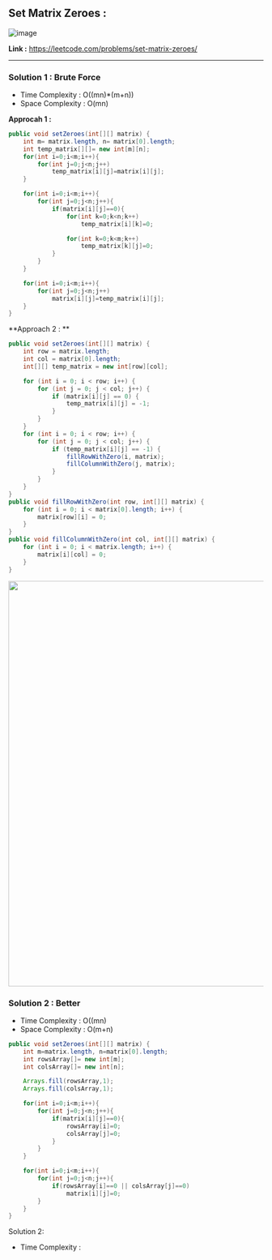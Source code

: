 ## Set Matrix Zeroes : 

![image](https://user-images.githubusercontent.com/23376002/213911296-a9b62567-11a0-4d6c-bc75-2080a2487285.png)


**Link :** https://leetcode.com/problems/set-matrix-zeroes/

-----------------------------------------------------------------------------------------------------------------------------------------------------


### Solution 1 : Brute Force

- Time Complexity : O((mn)*(m+n))
- Space Complexity : O(mn)

**Approcah 1 :**


```java
public void setZeroes(int[][] matrix) {
    int m= matrix.length, n= matrix[0].length;
    int temp_matrix[][]= new int[m][n];
    for(int i=0;i<m;i++){
        for(int j=0;j<n;j++)
            temp_matrix[i][j]=matrix[i][j];
    }

    for(int i=0;i<m;i++){
        for(int j=0;j<n;j++){
            if(matrix[i][j]==0){
                for(int k=0;k<n;k++)
                    temp_matrix[i][k]=0;

                for(int k=0;k<m;k++)
                    temp_matrix[k][j]=0;
            }
        }
    }

    for(int i=0;i<m;i++){
        for(int j=0;j<n;j++)
            matrix[i][j]=temp_matrix[i][j];
    }
}

```


**Approach 2 : **


```java
public void setZeroes(int[][] matrix) {
    int row = matrix.length;
    int col = matrix[0].length;
    int[][] temp_matrix = new int[row][col];

    for (int i = 0; i < row; i++) {
        for (int j = 0; j < col; j++) {
            if (matrix[i][j] == 0) {
                temp_matrix[i][j] = -1;
            }
        }
    }
    for (int i = 0; i < row; i++) {
        for (int j = 0; j < col; j++) {
            if (temp_matrix[i][j] == -1) {
                fillRowWithZero(i, matrix);
                fillColumnWithZero(j, matrix);
            }
        }
    }
}
public void fillRowWithZero(int row, int[][] matrix) {
    for (int i = 0; i < matrix[0].length; i++) {
        matrix[row][i] = 0;
    }
}
public void fillColumnWithZero(int col, int[][] matrix) {
    for (int i = 0; i < matrix.length; i++) {
        matrix[i][col] = 0;
    }
}

```
<img src="https://user-images.githubusercontent.com/23376002/215267973-8f1b90e9-c2c2-463d-807d-654f84cfef3c.png" width="600" height="800">



### Solution 2 : Better

- Time Complexity : O((mn)
- Space Complexity : O(m+n)


```java
public void setZeroes(int[][] matrix) {
    int m=matrix.length, n=matrix[0].length;
    int rowsArray[]= new int[m];
    int colsArray[]= new int[n];

    Arrays.fill(rowsArray,1);
    Arrays.fill(colsArray,1);

    for(int i=0;i<m;i++){
        for(int j=0;j<n;j++){
            if(matrix[i][j]==0){
                rowsArray[i]=0;
                colsArray[j]=0;
            }
        }
    }

    for(int i=0;i<m;i++){
        for(int j=0;j<n;j++){
            if(rowsArray[i]==0 || colsArray[j]==0)
                matrix[i][j]=0;
        }
    }
}

```






Solution 2: 

- Time Complexity :



